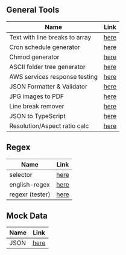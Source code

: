 ## General Tools

| Name                           | Link                                                            |
| ------------------------------ | --------------------------------------------------------------- |
| Text with line breaks to array | [here](https://arraythis.com/)                                  |
| Cron schedule generator        | [here](https://crontab.guru/)                                   |
| Chmod generator                | [here](https://chmodcommand.com/)                               |
| ASCII folder tree generator    | [here](https://tree.nathanfriend.io/)                           |
| AWS services response testing  | [here](https://latencycheck.altaircp.com/)                      |
| JSON Formatter & Validator     | [here](https://jsonformatter.curiousconcept.com/)               |
| JPG images to PDF              | [here](https://jpg2pdf.com//)                                   |
| Line break remover             | [here](https://www.textfixer.com/tools/remove-line-breaks.php/) |
| JSON to TypeScript             | [here](https://transform.tools/json-to-typescript)              |
| Resolution/Aspect ratio calc   | [here](https://scriptygoddess.com/resources/proportioncalc.htm) |

## Regex

| Name            | Link                                                             |
| --------------- | ---------------------------------------------------------------- |
| selector        | [here](https://regex-generator.olafneumann.org/)                 |
| english-regex   | [here](https://itsallbinary.com/simply-regex/regex-builder-tool) |
| regexr (tester) | [here](https://regexr.com/)                                      |

## Mock Data

| Name | Link                                    |
| ---- | --------------------------------------- |
| JSON | [here](https://app.json-generator.com/) |
